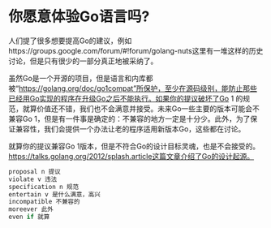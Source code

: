 # 你愿意体验Go语言吗?

人们提了很多想要提高Go的建议，例如https://groups.google.com/forum/#!forum/golang-nuts这里有一堆这样的历史讨论，但是只有很少的一部分真正地被采纳了。

虽然Go是一个开源的项目，但是语言和内库都被“https://golang.org/doc/go1compat”所保护，至少在源码级别，能防止那些已经用Go实现的程序在升级Go之后不能执行。如果你的提议破坏了Go 1 的规范，就算价值还不错，我们也不会满意并接受。未来Go一些主要的版本可能会不兼容Go 1，但是有一件事是确定的：不兼容的地方一定是十分少。此外，为了保证兼容性，我们会提供一个办法让老的程序适用新版本Go，这些都在讨论。

就算你的提议兼容Go 1版本，但是不符合Go的设计目标灵魂，也是不会接受的。https://talks.golang.org/2012/splash.article这篇文章介绍了Go的设计起源。

```go
proposal n 提议
violate v 违法
specification n 规范
entertain v 是什么满意，高兴
incompatible 不兼容的
moreever 此外
even if 就算
```

